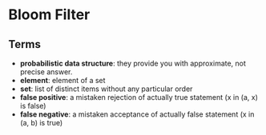 # Bloom Filter

## Terms

* **probabilistic data structure**: they provide you with approximate, not precise answer.
* **element**: element of a set
* **set**: list of distinct items without any particular order
* **false positive**: a mistaken rejection of actually true statement (x in (a, x) is false)
* **false negative**: a mistaken acceptance of actually false statement (x in (a, b) is true)
